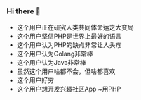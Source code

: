 ### Hi there 👋

- 这个用户正在研究人类共同体命运之大变局
- 这个用户坚信PHP是世界上最好的语言
- 这个用户认为PHP的缺点非常让人头疼
- 这个用户认为Golang非常棒
- 这个用户认为Java非常棒
- 虽然这个用户啥都不会，但啥都喜欢
- 这个用户好穷
- 这个用户想开发兴趣社区App ~用PHP

